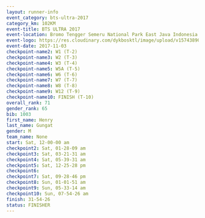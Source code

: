 ```yaml
---
layout: runner-info 
event_category: bts-ultra-2017 
category_km: 102KM 
event-title: BTS ULTRA 2017 
event-location: Bromo Tengger Semeru National Park East Java Indonesia 
event-logo: https://res.cloudinary.com/dykbosktl/image/upload/v1574389068/Logo/btsultra-profilpic_qfpjxb.png 
event-date: 2017-11-03 
checkpoint-name2: W1 (T-2) 
checkpoint-name3: W2 (T-3) 
checkpoint-name4: W3 (T-4) 
checkpoint-name5: W5A (T-5) 
checkpoint-name6: W6 (T-6) 
checkpoint-name7: W7 (T-7) 
checkpoint-name8: W8 (T-8) 
checkpoint-name9: W12 (T-9) 
checkpoint-name10: FINISH (T-10) 
overall_rank: 71
gender_rank: 65
bib: 1003
first_name: Henry
last_name: Gungat
gender: M
team_name: None
start: Sat, 12-00-00 am
checkpoint2: Sat, 01-28-09 am
checkpoint3: Sat, 03-21-31 am
checkpoint4: Sat, 05-39-31 am
checkpoint5: Sat, 12-25-28 pm
checkpoint6: 
checkpoint7: Sat, 09-28-46 pm
checkpoint8: Sun, 01-01-51 am
checkpoint9: Sun, 05-33-14 am
checkpoint10: Sun, 07-54-26 am
finish: 31-54-26
status: FINISHER
---
```

